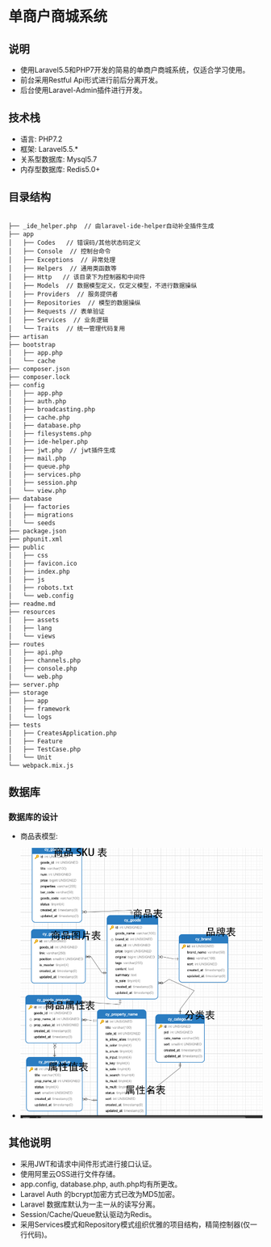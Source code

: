 # 单商户商城系统

## 说明

- 使用Laravel5.5和PHP7开发的简易的单商户商城系统，仅适合学习使用。
- 前台采用Restful Api形式进行前后分离开发。
- 后台使用Laravel-Admin插件进行开发。


## 技术栈

- 语言: PHP7.2
- 框架: Laravel5.5.*
- 关系型数据库: Mysql5.7
- 内存型数据库: Redis5.0+

## 目录结构

```text

├── _ide_helper.php  // 由laravel-ide-helper自动补全插件生成
├── app
│   ├── Codes   // 错误码/其他状态码定义
│   ├── Console  // 控制台命令
│   ├── Exceptions  // 异常处理
│   ├── Helpers  // 通用类函数等
│   ├── Http   // 该目录下为控制器和中间件
│   ├── Models  // 数据模型定义，仅定义模型，不进行数据操纵
│   ├── Providers  // 服务提供者
│   ├── Repositories  // 模型的数据操纵
│   ├── Requests // 表单验证
│   ├── Services  // 业务逻辑
│   └── Traits  // 统一管理代码复用
├── artisan
├── bootstrap
│   ├── app.php
│   └── cache
├── composer.json
├── composer.lock
├── config
│   ├── app.php
│   ├── auth.php
│   ├── broadcasting.php
│   ├── cache.php
│   ├── database.php
│   ├── filesystems.php
│   ├── ide-helper.php
│   ├── jwt.php  // jwt插件生成
│   ├── mail.php
│   ├── queue.php
│   ├── services.php
│   ├── session.php
│   └── view.php
├── database
│   ├── factories
│   ├── migrations
│   └── seeds
├── package.json
├── phpunit.xml
├── public
│   ├── css
│   ├── favicon.ico
│   ├── index.php
│   ├── js
│   ├── robots.txt
│   └── web.config
├── readme.md
├── resources
│   ├── assets
│   ├── lang
│   └── views
├── routes
│   ├── api.php
│   ├── channels.php
│   ├── console.php
│   └── web.php
├── server.php
├── storage
│   ├── app
│   ├── framework
│   └── logs
├── tests
│   ├── CreatesApplication.php
│   ├── Feature
│   ├── TestCase.php
│   └── Unit
└── webpack.mix.js

```
## 数据库

### 数据库的设计

- 商品表模型:

- ![商品表模型](./docs/imgs/goods_table.png)


## 其他说明

- 采用JWT和请求中间件形式进行接口认证。
- 使用阿里云OSS进行文件存储。
- app.config, database.php, auth.php均有所更改。
- Laravel Auth 的bcrypt加密方式已改为MD5加密。
- Laravel 数据库默认为一主一从的读写分离。
- Session/Cache/Queue默认驱动为Redis。
- 采用Services模式和Repository模式组织优雅的项目结构，精简控制器(仅一行代码)。

